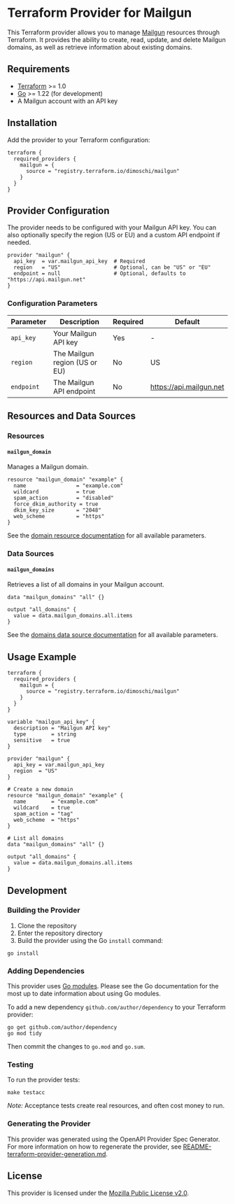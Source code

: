 # Terraform Provider for Mailgun

This Terraform provider allows you to manage [Mailgun](https://www.mailgun.com/) resources through Terraform. It provides the ability to create, read, update, and delete Mailgun domains, as well as retrieve information about existing domains.

## Requirements

- [Terraform](https://developer.hashicorp.com/terraform/downloads) >= 1.0
- [Go](https://golang.org/doc/install) >= 1.22 (for development)
- A Mailgun account with an API key

## Installation

Add the provider to your Terraform configuration:

```hcl
terraform {
  required_providers {
    mailgun = {
      source = "registry.terraform.io/dimoschi/mailgun"
    }
  }
}
```

## Provider Configuration

The provider needs to be configured with your Mailgun API key. You can also optionally specify the region (US or EU) and a custom API endpoint if needed.

```hcl
provider "mailgun" {
  api_key  = var.mailgun_api_key  # Required
  region   = "US"                 # Optional, can be "US" or "EU"
  endpoint = null                 # Optional, defaults to "https://api.mailgun.net"
}
```

### Configuration Parameters

| Parameter | Description | Required | Default |
|-----------|-------------|----------|---------|
| `api_key` | Your Mailgun API key | Yes | - |
| `region` | The Mailgun region (US or EU) | No | US |
| `endpoint` | The Mailgun API endpoint | No | https://api.mailgun.net |

## Resources and Data Sources

### Resources

#### `mailgun_domain`

Manages a Mailgun domain.

```hcl
resource "mailgun_domain" "example" {
  name                = "example.com"
  wildcard            = true
  spam_action         = "disabled"
  force_dkim_authority = true
  dkim_key_size       = "2048"
  web_scheme          = "https"
}
```

See the [domain resource documentation](docs/resources/domain.md) for all available parameters.

### Data Sources

#### `mailgun_domains`

Retrieves a list of all domains in your Mailgun account.

```hcl
data "mailgun_domains" "all" {}

output "all_domains" {
  value = data.mailgun_domains.all.items
}
```

See the [domains data source documentation](docs/data-sources/domains.md) for all available parameters.

## Usage Example

```hcl
terraform {
  required_providers {
    mailgun = {
      source = "registry.terraform.io/dimoschi/mailgun"
    }
  }
}

variable "mailgun_api_key" {
  description = "Mailgun API key"
  type        = string
  sensitive   = true
}

provider "mailgun" {
  api_key = var.mailgun_api_key
  region  = "US"
}

# Create a new domain
resource "mailgun_domain" "example" {
  name        = "example.com"
  wildcard    = true
  spam_action = "tag"
  web_scheme  = "https"
}

# List all domains
data "mailgun_domains" "all" {}

output "all_domains" {
  value = data.mailgun_domains.all.items
}
```

## Development

### Building the Provider

1. Clone the repository
2. Enter the repository directory
3. Build the provider using the Go `install` command:

```shell
go install
```

### Adding Dependencies

This provider uses [Go modules](https://github.com/golang/go/wiki/Modules).
Please see the Go documentation for the most up to date information about using Go modules.

To add a new dependency `github.com/author/dependency` to your Terraform provider:

```shell
go get github.com/author/dependency
go mod tidy
```

Then commit the changes to `go.mod` and `go.sum`.

### Testing

To run the provider tests:

```shell
make testacc
```

*Note:* Acceptance tests create real resources, and often cost money to run.

### Generating the Provider

This provider was generated using the OpenAPI Provider Spec Generator. For more information on how to regenerate the provider, see [README-terraform-provider-generation.md](README-terraform-provider-generation.md).

## License

This provider is licensed under the [Mozilla Public License v2.0](LICENSE).
